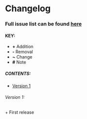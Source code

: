 # Changelog

### Full issue list can be found [here](https://github.com/kezz101/HarryPotterSpells/issues)

#### KEY:
* **+** Addition
* **-** Removal
* **~** Change
* **#** Note

##### CONTENTS:
* [Version 1](version-1)

###### Version 1:
\+ First release